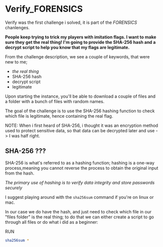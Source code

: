 # Verify_FORENSICS

Verify was the first challenge i solved, it is part of the _FORENSICS_
chanlenges.

**People keep trying to trick my players with imitation flags. I want to make
sure they get the real thing! I'm going to provide the SHA-256 hash and a
decrypt script to help you know that my flags are legitimate.**

From the challenge description, we see a couple of keywords, that were new to
me;

- _the real thing_
- SHA-256 hash
- decrypt script
- legitimate

Upon starting the instance, you'll be able to download a couple of files and a
folder with a bunch of files with random names.

The goal of the challenge is to use the SHA-256 hashing function to check which
file is legitimate, hence containing the real flag.

NOTE: When i first heard of SHA-256, i thought it was an encryption method used
to protect sensitive data, so that data can be decrypted later and use - > I was
half right.

## SHA-256 ???

SHA-256 is what's referred to as a hashing function; hashing is a one-way
process,meaning you cannot reverse the process to obtain the original input from
the hash.

_The primary use of hashing is to verify data integrity and store passwords
securely_

I suggest playing around with the `sha256sum` command if you're on linux or mac.

In our case we do have the hash, and just need to check which file in our "files
folder" is the real thing; to do that we can either create a script to go
through all files or do what i did as a beginner:

RUN

```bash
sha256sum *
```
